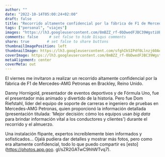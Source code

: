 ```yaml
---
author: ""
date: "2022-10-14T05:00:24+02:00"
draft: false
title: "Recorrido altamente confidencial por la fábrica de F1 de Mercedes-AMG Petronas en Brackley"
tags: ["personal", "viajes"]
images: "https://lh3.googleusercontent.com/8mBZZ_rf-0bDwedFJBC39WgstiUBF8JaEBPO0JWz4g7lCkrsgjiG1So8nTgyev--9rvCarrb0zeqbhMJjQQkQ2VMNMnnnmdxRmADXB-VPI5C3KWRwZ29MK7HzllrRto08Nj9yX1MuDA=w2400"
comments: false     # set false to hide Disqus comments
share: true        # set false to share buttons
thumbnailImagePosition: left
thumbnailImage: https://lh3.googleusercontent.com/sfghIkSIPdf0Llnzj60AedKl5th71vVLM_05acQBnLO9z8dYa0q7QyQ4cSmUvs6WYVrhSyXUYT9F9V9TkQUJD8YqBjIyUQHPWvgDmVNgGa8XUpQUAzPX2hA7rBk4ZSrHEEZGz-Q49is=w2400
coverImage: https://lh3.googleusercontent.com/8mBZZ_rf-0bDwedFJBC39WgstiUBF8JaEBPO0JWz4g7lCkrsgjiG1So8nTgyev--9rvCarrb0zeqbhMJjQQkQ2VMNMnnnmdxRmADXB-VPI5C3KWRwZ29MK7HzllrRto08Nj9yX1MuDA=w2400
metaAlignment: center
coverMeta: out
---
```


El viernes me invitaron a realizar un recorrido altamente confidencial por la fábrica de F1 de Mercedes-AMG Petronas en Brackley, Reino Unido.

<!--more-->

Danny Hornigold, presentador de eventos deportivos y de Fórmula Uno, fue el presentador más animado y divertido de la historia. Pero fue Dom Riefstahl, líder del equipo de soporte de carreras e ingeniero de pruebas en Mercedes-AMG Petronas, quien proporcionó la información detallada (presentación titulada: 'Mejor decisión: cómo los equipos usan *big data* para brindar información vital a los conductores y clientes') durante el recorrido y el almuerzo.

Una instalación flipante, expertos increíblemente bien informados y sofisticados... Ojalá pudiera dar detalles y mostrar más fotos, pero como era altamente confidencial, todo lo que puedo compartir es [esto] (https://photos.app.goo. gl/sZR2GATwC9hhWTvq7).